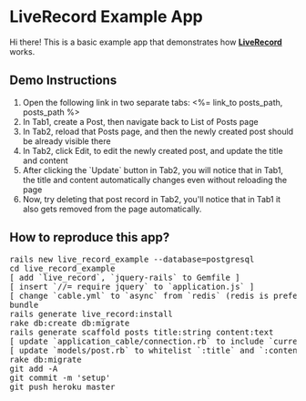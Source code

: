 <h1>
  LiveRecord Example App
</h1>

<p>Hi there! This is a basic example app that demonstrates how <strong><a href='https://github.com/jrpolidario/live_record'>LiveRecord</a></strong> works.</p>

<h2>Demo Instructions</h2>
<ol>
  <li>Open the following link in two separate tabs: <%= link_to posts_path, posts_path %></li>
  <li>In Tab1, create a Post, then navigate back to List of Posts page</li>
  <li>In Tab2, reload that Posts page, and then the newly created post should be already visible there</li>
  <li>In Tab2, click Edit, to edit the newly created post, and update the title and content</li>
  <li>After clicking the `Update` button in Tab2, you will notice that in Tab1, the title and content automatically changes even without reloading the page</li>
  <li>Now, try deleting that post record in Tab2, you'll notice that in Tab1 it also gets removed from the page automatically.</li>
</ol>

<h2>How to reproduce this app?</h2>
<pre>
rails new live_record_example --database=postgresql
cd live_record_example
[ add `live_record`, `jquery-rails` to Gemfile ]
[ insert `//= require jquery` to `application.js` ]
[ change `cable.yml` to `async` from `redis` (redis is preferred, but for Heroku we temporarily use `async`) ]
bundle
rails generate live_record:install
rake db:create db:migrate
rails generate scaffold posts title:string content:text
[ update `application_cable/connection.rb` to include `current_user` method ]
[ update `models/post.rb` to whitelist `:title` and `:content` attributes ]
rake db:migrate
git add -A
git commit -m 'setup'
git push heroku master
</pre>
